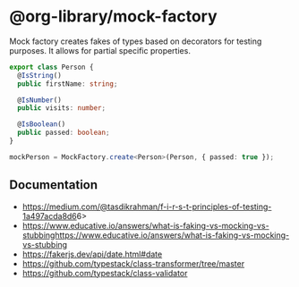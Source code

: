 # @org-library/mock-factory

Mock factory creates fakes of types based on decorators for testing purposes. It
allows for partial specific properties.

```typescript
export class Person {
  @IsString()
  public firstName: string;

  @IsNumber()
  public visits: number;

  @IsBoolean()
  public passed: boolean;
}

mockPerson = MockFactory.create<Person>(Person, { passed: true });
```

## Documentation

- <https://medium.com/@tasdikrahman/f-i-r-s-t-principles-of-testing-1a497acda8d6>6>
- <https://www.educative.io/answers/what-is-faking-vs-mocking-vs-stubbinghttps://www.educative.io/answers/what-is-faking-vs-mocking-vs-stubbing>
- <https://fakerjs.dev/api/date.html#date>
- <https://github.com/typestack/class-transformer/tree/master>
- <https://github.com/typestack/class-validator>

